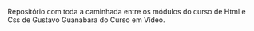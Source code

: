 Repositório com toda a caminhada entre os módulos do curso de Html e Css de Gustavo Guanabara do Curso em Vídeo.
